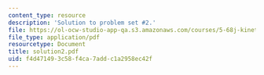 ```yaml
---
content_type: resource
description: 'Solution to problem set #2.'
file: https://ol-ocw-studio-app-qa.s3.amazonaws.com/courses/5-68j-kinetics-of-chemical-reactions-spring-2003/f4d471493c58f4ca7addc1a2958ec42f_solution2.pdf
file_type: application/pdf
resourcetype: Document
title: solution2.pdf
uid: f4d47149-3c58-f4ca-7add-c1a2958ec42f
---
```

